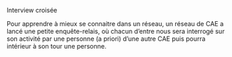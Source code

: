 Interview croisée

Pour apprendre à mieux se connaitre dans un réseau, un réseau de CAE a lancé une  petite enquête-relais, où chacun d’entre nous sera interrogé sur son activité par une personne (a priori) d’une autre CAE puis pourra intérieur à son tour une personne.
